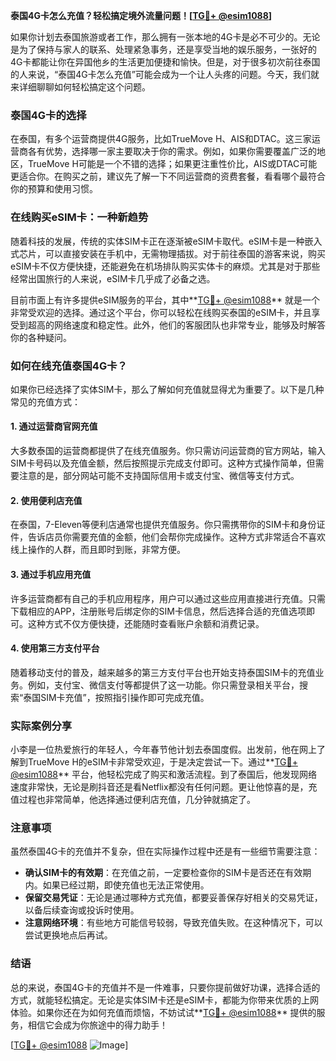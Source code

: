 **泰国4G卡怎么充值？轻松搞定境外流量问题！[[TG💪+ @esim1088](https://t.me/s/esim1088)]**

如果你计划去泰国旅游或者工作，那么拥有一张本地的4G卡是必不可少的。无论是为了保持与家人的联系、处理紧急事务，还是享受当地的娱乐服务，一张好的4G卡都能让你在异国他乡的生活更加便捷和愉快。但是，对于很多初次前往泰国的人来说，“泰国4G卡怎么充值”可能会成为一个让人头疼的问题。今天，我们就来详细聊聊如何轻松搞定这个问题。

### 泰国4G卡的选择

在泰国，有多个运营商提供4G服务，比如TrueMove H、AIS和DTAC。这三家运营商各有优势，选择哪一家主要取决于你的需求。例如，如果你需要覆盖广泛的地区，TrueMove H可能是一个不错的选择；如果更注重性价比，AIS或DTAC可能更适合你。在购买之前，建议先了解一下不同运营商的资费套餐，看看哪个最符合你的预算和使用习惯。

### 在线购买eSIM卡：一种新趋势

随着科技的发展，传统的实体SIM卡正在逐渐被eSIM卡取代。eSIM卡是一种嵌入式芯片，可以直接安装在手机中，无需物理插拔。对于前往泰国的游客来说，购买eSIM卡不仅方便快捷，还能避免在机场排队购买实体卡的麻烦。尤其是对于那些经常出国旅行的人来说，eSIM卡几乎成了必备之选。

目前市面上有许多提供eSIM服务的平台，其中**[TG💪+ @esim1088](https://t.me/s/esim1088)** 就是一个非常受欢迎的选择。通过这个平台，你可以轻松在线购买泰国的eSIM卡，并且享受到超高的网络速度和稳定性。此外，他们的客服团队也非常专业，能够及时解答你的各种疑问。

### 如何在线充值泰国4G卡？

如果你已经选择了实体SIM卡，那么了解如何充值就显得尤为重要了。以下是几种常见的充值方式：

#### 1. **通过运营商官网充值**
   大多数泰国的运营商都提供了在线充值服务。你只需访问运营商的官方网站，输入SIM卡号码以及充值金额，然后按照提示完成支付即可。这种方式操作简单，但需要注意的是，部分网站可能不支持国际信用卡或支付宝、微信等支付方式。

#### 2. **使用便利店充值**
   在泰国，7-Eleven等便利店通常也提供充值服务。你只需携带你的SIM卡和身份证件，告诉店员你需要充值的金额，他们会帮你完成操作。这种方式非常适合不喜欢线上操作的人群，而且即时到账，非常方便。

#### 3. **通过手机应用充值**
   许多运营商都有自己的手机应用程序，用户可以通过这些应用直接进行充值。只需下载相应的APP，注册账号后绑定你的SIM卡信息，然后选择合适的充值选项即可。这种方式不仅方便快捷，还能随时查看账户余额和消费记录。

#### 4. **使用第三方支付平台**
   随着移动支付的普及，越来越多的第三方支付平台也开始支持泰国SIM卡的充值业务。例如，支付宝、微信支付等都提供了这一功能。你只需登录相关平台，搜索“泰国SIM卡充值”，按照指引操作即可完成充值。

### 实际案例分享

小李是一位热爱旅行的年轻人，今年春节他计划去泰国度假。出发前，他在网上了解到TrueMove H的eSIM卡非常受欢迎，于是决定尝试一下。通过**[TG💪+ @esim1088](https://t.me/s/esim1088)** 平台，他轻松完成了购买和激活流程。到了泰国后，他发现网络速度非常快，无论是刷抖音还是看Netflix都没有任何问题。更让他惊喜的是，充值过程也非常简单，他选择通过便利店充值，几分钟就搞定了。

### 注意事项

虽然泰国4G卡的充值并不复杂，但在实际操作过程中还是有一些细节需要注意：

- **确认SIM卡的有效期**：在充值之前，一定要检查你的SIM卡是否还在有效期内。如果已经过期，即使充值也无法正常使用。
- **保留交易凭证**：无论是通过哪种方式充值，都要妥善保存好相关的交易凭证，以备后续查询或投诉时使用。
- **注意网络环境**：有些地方可能信号较弱，导致充值失败。在这种情况下，可以尝试更换地点后再试。

### 结语

总的来说，泰国4G卡的充值并不是一件难事，只要你提前做好功课，选择合适的方式，就能轻松搞定。无论是实体SIM卡还是eSIM卡，都能为你带来优质的上网体验。如果你还在为如何充值而烦恼，不妨试试**[TG💪+ @esim1088](https://t.me/s/esim1088)** 提供的服务，相信它会成为你旅途中的得力助手！

[[TG💪+ @esim1088](https://t.me/s/esim1088) ![Image](https://i.postimg.cc/4NQfJmqS/Snipaste-2025-05-13-00-14-12.png)]